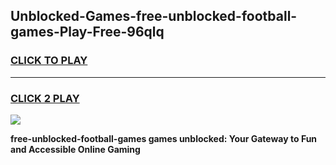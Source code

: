 
## Unblocked-Games-free-unblocked-football-games-Play-Free-96qlq
<h3>
<a href="https://premium76.site?title=free-unblocked-football-games&ref=18A">CLICK TO PLAY</a></h3>
<hr>

<h3>
<a href="https://premium76.site?title=free-unblocked-football-games&ref=18A">CLICK 2 PLAY</a>
  
</h3>

<a href="https://premium76.site?title=free-unblocked-football-games&ref=18A"><img src="https://clearcache.store/games.png"></a>


**free-unblocked-football-games games unblocked: Your Gateway to Fun and Accessible Online Gaming**
